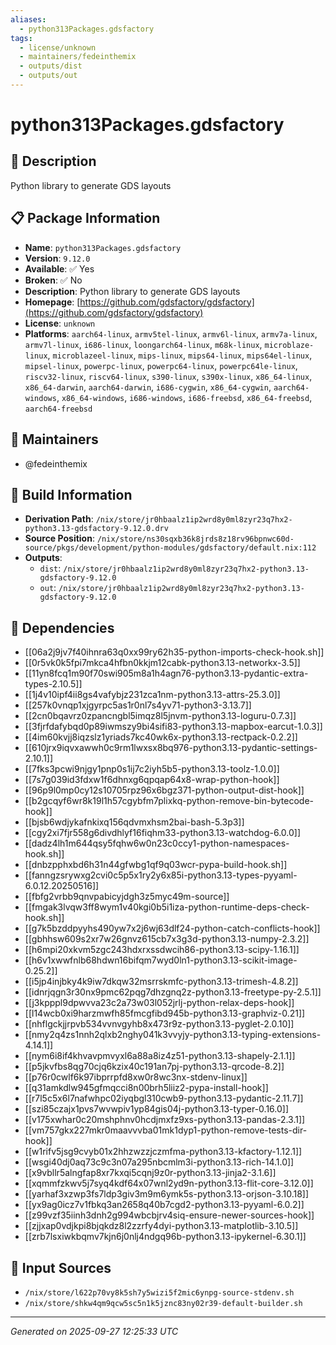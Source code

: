 ```yaml
---
aliases:
  - python313Packages.gdsfactory
tags:
  - license/unknown
  - maintainers/fedeinthemix
  - outputs/dist
  - outputs/out
---
```


# python313Packages.gdsfactory

## 📝 Description

Python library to generate GDS layouts

## 📋 Package Information

- **Name**: `python313Packages.gdsfactory`
- **Version**: `9.12.0`
- **Available**: ✅ Yes
- **Broken**: ✅ No
- **Description**: Python library to generate GDS layouts
- **Homepage**: [https://github.com/gdsfactory/gdsfactory](https://github.com/gdsfactory/gdsfactory)
- **License**: `unknown`
- **Platforms**: `aarch64-linux`, `armv5tel-linux`, `armv6l-linux`, `armv7a-linux`, `armv7l-linux`, `i686-linux`, `loongarch64-linux`, `m68k-linux`, `microblaze-linux`, `microblazeel-linux`, `mips-linux`, `mips64-linux`, `mips64el-linux`, `mipsel-linux`, `powerpc-linux`, `powerpc64-linux`, `powerpc64le-linux`, `riscv32-linux`, `riscv64-linux`, `s390-linux`, `s390x-linux`, `x86_64-linux`, `x86_64-darwin`, `aarch64-darwin`, `i686-cygwin`, `x86_64-cygwin`, `aarch64-windows`, `x86_64-windows`, `i686-windows`, `i686-freebsd`, `x86_64-freebsd`, `aarch64-freebsd`
## 👥 Maintainers

- @fedeinthemix


## 🔧 Build Information

- **Derivation Path**: `/nix/store/jr0hbaalz1ip2wrd8y0ml8zyr23q7hx2-python3.13-gdsfactory-9.12.0.drv`
- **Source Position**: `/nix/store/ns30sqxb36k8jrds8z18rv96bpnwc60d-source/pkgs/development/python-modules/gdsfactory/default.nix:112`
- **Outputs**:
  - `dist`:  `/nix/store/jr0hbaalz1ip2wrd8y0ml8zyr23q7hx2-python3.13-gdsfactory-9.12.0`
  - `out`:  `/nix/store/jr0hbaalz1ip2wrd8y0ml8zyr23q7hx2-python3.13-gdsfactory-9.12.0`

## 🔗 Dependencies

- [[06a2j9jv7f40ihnra63q0xx99ry62h35-python-imports-check-hook.sh]]
- [[0r5vk0k5fpi7mkca4hfbn0kkjm12cabk-python3.13-networkx-3.5]]
- [[11yn8fcq1m90f70swi905m8a1h4agn76-python3.13-pydantic-extra-types-2.10.5]]
- [[1j4v10ipf4ii8gs4vafybjz231zca1nm-python3.13-attrs-25.3.0]]
- [[257k0vnqp1xjgyrpc5as1r0nl7s4yv71-python3-3.13.7]]
- [[2cn0bqavrz0zpancngbl5imqz8l5jnvm-python3.13-loguru-0.7.3]]
- [[3fjrfdafybqd0p89iwmszy9bi4sifi83-python3.13-mapbox-earcut-1.0.3]]
- [[4im60kvjj8iqzslz1yriads7kc40wk6x-python3.13-rectpack-0.2.2]]
- [[610jrx9iqvxawwh0c9rm1lwxsx8bq976-python3.13-pydantic-settings-2.10.1]]
- [[7fks3pcwi9njgy1pnp0s1ij7c2iyh5b5-python3.13-toolz-1.0.0]]
- [[7s7g039id3fdxw1f6dhnxg6qpqap64x8-wrap-python-hook]]
- [[96p9l0mp0cy12s10705rpz96x6bgz371-python-output-dist-hook]]
- [[b2gcqyf6wr8k19l1h57cgybfm7plixkq-python-remove-bin-bytecode-hook]]
- [[bjsb6wdjykafnkixq156qdvmxhsm2bai-bash-5.3p3]]
- [[cgy2xi7fjr558g6divdhlyf16fiqhm33-python3.13-watchdog-6.0.0]]
- [[dadz4lh1m644qsy5fqhw6w0n23c0ccy1-python-namespaces-hook.sh]]
- [[dnbzpphxbd6h31n44gfwbg1qf9q03wcr-pypa-build-hook.sh]]
- [[fanngzsrywxg2cvi0c5p5x1ry2y6x85i-python3.13-types-pyyaml-6.0.12.20250516]]
- [[fbfg2vrbb9qnvpabicyjdgh3z5myc49m-source]]
- [[fmgak3lvqw3ff8wym1v40kgi0b5i1iza-python-runtime-deps-check-hook.sh]]
- [[g7k5bzddpyyhs490yw7x2j6wj63dlf24-python-catch-conflicts-hook]]
- [[gbhhsw609s2xr7w26gnvz615cb7x3g3d-python3.13-numpy-2.3.2]]
- [[h6mpi20xkvm5zgc243hdxrxssdwcih86-python3.13-scipy-1.16.1]]
- [[h6v1xwwfnlb68hdwn16bifqm7wyd0ln1-python3.13-scikit-image-0.25.2]]
- [[i5jp4injbky4k9iw7dkqw32msrrskmfc-python3.13-trimesh-4.8.2]]
- [[idnrjqgn3r30nx9pmc62pqg7dhzgnq2z-python3.13-freetype-py-2.5.1]]
- [[j3kpppl9dpwvva23c2a73w03l052jrlj-python-relax-deps-hook]]
- [[l14wcb0xi9harzmwfh85fmcgfibd945b-python3.13-graphviz-0.21]]
- [[nhflgckjjrpvb534vvnvgyhb8x473r9z-python3.13-pyglet-2.0.10]]
- [[nmy2q4zs1nnh2qlxb2nghy041k3vvyjy-python3.13-typing-extensions-4.14.1]]
- [[nym6i8if4khvavpmvyxl6a88a8iz4z51-python3.13-shapely-2.1.1]]
- [[p5jkvfbs8qg70cjq6kzix40c191an7pj-python3.13-qrcode-8.2]]
- [[p76r0cwlf6k97ibprrpfd8xw0r8wc3nx-stdenv-linux]]
- [[q31amkdlw945gfmqcci8n00brh5liiz2-pypa-install-hook]]
- [[r7l5c5x6l7nafwhpc02iyqbgl310cwb9-python3.13-pydantic-2.11.7]]
- [[szi85czajx1pvs7wvwpiv1yp84gis04j-python3.13-typer-0.16.0]]
- [[v175xwhar0c20mshphnv0hcdjmxfz9xs-python3.13-pandas-2.3.1]]
- [[vm757gkx227mkr0maavvvba01mk1dyp1-python-remove-tests-dir-hook]]
- [[w1rifv5jsg9cvyb01x2hhzwzzjczmfma-python3.13-kfactory-1.12.1]]
- [[wsgi40dj0aq73c9c3n07a295nbcmlm3i-python3.13-rich-14.1.0]]
- [[x9vbllr5alngfap8xr7kxqi5cqnj9z0r-python3.13-jinja2-3.1.6]]
- [[xqmmfzkwv5j7syq4kdf64x07wnl2yd9n-python3.13-flit-core-3.12.0]]
- [[yarhaf3xzwp3fs7ldp3giv3m9m6ymk5s-python3.13-orjson-3.10.18]]
- [[yx9ag0icz7v1fbkq3an2658q40b7cgd2-python3.13-pyyaml-6.0.2]]
- [[z99vzf35iinh3dnh2g994wbcbjrv4siq-ensure-newer-sources-hook]]
- [[zjjxap0vdjkpi8bjqkdz8l2zzrfy4dyi-python3.13-matplotlib-3.10.5]]
- [[zrb7lsxiwkbqmv7kjn6j0nlj4ndgq96b-python3.13-ipykernel-6.30.1]]

## 📁 Input Sources

- `/nix/store/l622p70vy8k5sh7y5wizi5f2mic6ynpg-source-stdenv.sh`
- `/nix/store/shkw4qm9qcw5sc5n1k5jznc83ny02r39-default-builder.sh`

---
*Generated on 2025-09-27 12:25:33 UTC*
